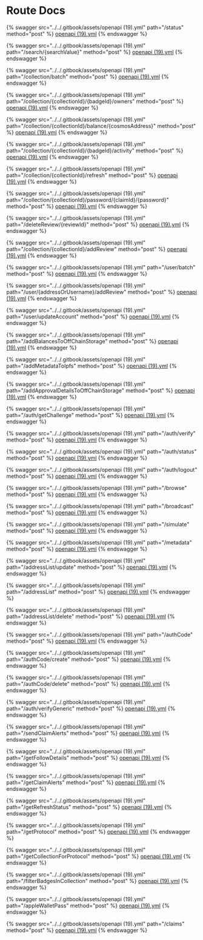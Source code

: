 # Route Docs



{% swagger src="../../.gitbook/assets/openapi (19).yml" path="/status" method="post" %}
[openapi (19).yml](<../../.gitbook/assets/openapi (19).yml>)
{% endswagger %}

{% swagger src="../../.gitbook/assets/openapi (19).yml" path="/search/{searchValue}" method="post" %}
[openapi (19).yml](<../../.gitbook/assets/openapi (19).yml>)
{% endswagger %}

{% swagger src="../../.gitbook/assets/openapi (19).yml" path="/collection/batch" method="post" %}
[openapi (19).yml](<../../.gitbook/assets/openapi (19).yml>)
{% endswagger %}

{% swagger src="../../.gitbook/assets/openapi (19).yml" path="/collection/{collectionId}/{badgeId}/owners" method="post" %}
[openapi (19).yml](<../../.gitbook/assets/openapi (19).yml>)
{% endswagger %}

{% swagger src="../../.gitbook/assets/openapi (19).yml" path="/collection/{collectionId}/balance/{cosmosAddress}" method="post" %}
[openapi (19).yml](<../../.gitbook/assets/openapi (19).yml>)
{% endswagger %}

{% swagger src="../../.gitbook/assets/openapi (19).yml" path="/collection/{collectionId}/{badgeId}/activity" method="post" %}
[openapi (19).yml](<../../.gitbook/assets/openapi (19).yml>)
{% endswagger %}

{% swagger src="../../.gitbook/assets/openapi (19).yml" path="/collection/{collectionId}/refresh" method="post" %}
[openapi (19).yml](<../../.gitbook/assets/openapi (19).yml>)
{% endswagger %}

{% swagger src="../../.gitbook/assets/openapi (19).yml" path="/collection/{collectionId}/password/{claimId}/{password}" method="post" %}
[openapi (19).yml](<../../.gitbook/assets/openapi (19).yml>)
{% endswagger %}

{% swagger src="../../.gitbook/assets/openapi (19).yml" path="/deleteReview/{reviewId}" method="post" %}
[openapi (19).yml](<../../.gitbook/assets/openapi (19).yml>)
{% endswagger %}

{% swagger src="../../.gitbook/assets/openapi (19).yml" path="/collection/{collectionId}/addReview" method="post" %}
[openapi (19).yml](<../../.gitbook/assets/openapi (19).yml>)
{% endswagger %}

{% swagger src="../../.gitbook/assets/openapi (19).yml" path="/user/batch" method="post" %}
[openapi (19).yml](<../../.gitbook/assets/openapi (19).yml>)
{% endswagger %}

{% swagger src="../../.gitbook/assets/openapi (19).yml" path="/user/{addressOrUsername}/addReview" method="post" %}
[openapi (19).yml](<../../.gitbook/assets/openapi (19).yml>)
{% endswagger %}

{% swagger src="../../.gitbook/assets/openapi (19).yml" path="/user/updateAccount" method="post" %}
[openapi (19).yml](<../../.gitbook/assets/openapi (19).yml>)
{% endswagger %}

{% swagger src="../../.gitbook/assets/openapi (19).yml" path="/addBalancesToOffChainStorage" method="post" %}
[openapi (19).yml](<../../.gitbook/assets/openapi (19).yml>)
{% endswagger %}

{% swagger src="../../.gitbook/assets/openapi (19).yml" path="/addMetadataToIpfs" method="post" %}
[openapi (19).yml](<../../.gitbook/assets/openapi (19).yml>)
{% endswagger %}

{% swagger src="../../.gitbook/assets/openapi (19).yml" path="/addApprovalDetailsToOffChainStorage" method="post" %}
[openapi (19).yml](<../../.gitbook/assets/openapi (19).yml>)
{% endswagger %}

{% swagger src="../../.gitbook/assets/openapi (19).yml" path="/auth/getChallenge" method="post" %}
[openapi (19).yml](<../../.gitbook/assets/openapi (19).yml>)
{% endswagger %}

{% swagger src="../../.gitbook/assets/openapi (19).yml" path="/auth/verify" method="post" %}
[openapi (19).yml](<../../.gitbook/assets/openapi (19).yml>)
{% endswagger %}

{% swagger src="../../.gitbook/assets/openapi (19).yml" path="/auth/status" method="post" %}
[openapi (19).yml](<../../.gitbook/assets/openapi (19).yml>)
{% endswagger %}

{% swagger src="../../.gitbook/assets/openapi (19).yml" path="/auth/logout" method="post" %}
[openapi (19).yml](<../../.gitbook/assets/openapi (19).yml>)
{% endswagger %}

{% swagger src="../../.gitbook/assets/openapi (19).yml" path="/browse" method="post" %}
[openapi (19).yml](<../../.gitbook/assets/openapi (19).yml>)
{% endswagger %}

{% swagger src="../../.gitbook/assets/openapi (19).yml" path="/broadcast" method="post" %}
[openapi (19).yml](<../../.gitbook/assets/openapi (19).yml>)
{% endswagger %}

{% swagger src="../../.gitbook/assets/openapi (19).yml" path="/simulate" method="post" %}
[openapi (19).yml](<../../.gitbook/assets/openapi (19).yml>)
{% endswagger %}

{% swagger src="../../.gitbook/assets/openapi (19).yml" path="/metadata" method="post" %}
[openapi (19).yml](<../../.gitbook/assets/openapi (19).yml>)
{% endswagger %}

{% swagger src="../../.gitbook/assets/openapi (19).yml" path="/addressList/update" method="post" %}
[openapi (19).yml](<../../.gitbook/assets/openapi (19).yml>)
{% endswagger %}

{% swagger src="../../.gitbook/assets/openapi (19).yml" path="/addressList" method="post" %}
[openapi (19).yml](<../../.gitbook/assets/openapi (19).yml>)
{% endswagger %}

{% swagger src="../../.gitbook/assets/openapi (19).yml" path="/addressList/delete" method="post" %}
[openapi (19).yml](<../../.gitbook/assets/openapi (19).yml>)
{% endswagger %}

{% swagger src="../../.gitbook/assets/openapi (19).yml" path="/authCode" method="post" %}
[openapi (19).yml](<../../.gitbook/assets/openapi (19).yml>)
{% endswagger %}

{% swagger src="../../.gitbook/assets/openapi (19).yml" path="/authCode/create" method="post" %}
[openapi (19).yml](<../../.gitbook/assets/openapi (19).yml>)
{% endswagger %}

{% swagger src="../../.gitbook/assets/openapi (19).yml" path="/authCode/delete" method="post" %}
[openapi (19).yml](<../../.gitbook/assets/openapi (19).yml>)
{% endswagger %}

{% swagger src="../../.gitbook/assets/openapi (19).yml" path="/auth/verifyGeneric" method="post" %}
[openapi (19).yml](<../../.gitbook/assets/openapi (19).yml>)
{% endswagger %}

{% swagger src="../../.gitbook/assets/openapi (19).yml" path="/sendClaimAlerts" method="post" %}
[openapi (19).yml](<../../.gitbook/assets/openapi (19).yml>)
{% endswagger %}

{% swagger src="../../.gitbook/assets/openapi (19).yml" path="/getFollowDetails" method="post" %}
[openapi (19).yml](<../../.gitbook/assets/openapi (19).yml>)
{% endswagger %}

{% swagger src="../../.gitbook/assets/openapi (19).yml" path="/getClaimAlerts" method="post" %}
[openapi (19).yml](<../../.gitbook/assets/openapi (19).yml>)
{% endswagger %}

{% swagger src="../../.gitbook/assets/openapi (19).yml" path="/getRefreshStatus" method="post" %}
[openapi (19).yml](<../../.gitbook/assets/openapi (19).yml>)
{% endswagger %}

{% swagger src="../../.gitbook/assets/openapi (19).yml" path="/getProtocol" method="post" %}
[openapi (19).yml](<../../.gitbook/assets/openapi (19).yml>)
{% endswagger %}

{% swagger src="../../.gitbook/assets/openapi (19).yml" path="/getCollectionForProtocol" method="post" %}
[openapi (19).yml](<../../.gitbook/assets/openapi (19).yml>)
{% endswagger %}

{% swagger src="../../.gitbook/assets/openapi (19).yml" path="/filterBadgesInCollection" method="post" %}
[openapi (19).yml](<../../.gitbook/assets/openapi (19).yml>)
{% endswagger %}

{% swagger src="../../.gitbook/assets/openapi (19).yml" path="/appleWalletPass" method="post" %}
[openapi (19).yml](<../../.gitbook/assets/openapi (19).yml>)
{% endswagger %}

{% swagger src="../../.gitbook/assets/openapi (19).yml" path="/claims" method="post" %}
[openapi (19).yml](<../../.gitbook/assets/openapi (19).yml>)
{% endswagger %}
